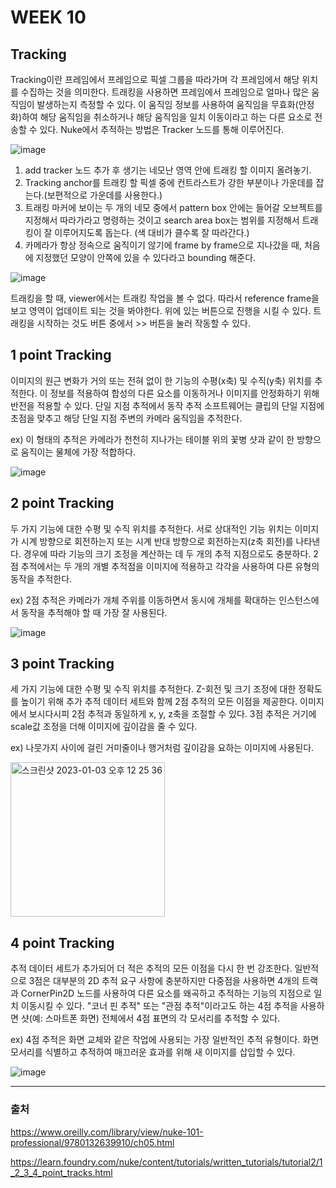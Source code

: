 # WEEK 10
## Tracking
Tracking이란 프레임에서 프레임으로 픽셀 그룹을 따라가며 각 프레임에서 해당 위치를 수집하는 것을 의미한다. 트래킹을 사용하면 프레임에서 프레임으로 얼마나 많은 움직임이 발생하는지 측정할 수 있다. 이 움직임 정보를 사용하여 움직임을 무효화(안정화)하여 해당 움직임을 취소하거나 해당 움직임을 일치 이동이라고 하는 다른 요소로 전송할 수 있다. Nuke에서 추적하는 방법은 Tracker 노드를 통해 이루어진다.

![image](https://user-images.githubusercontent.com/112941366/210296211-a3ca618a-2669-43d7-a448-1fe679def935.png)

1. add tracker 노드 추가 후 생기는 네모난 영역 안에 트래킹 할 이미지 올려놓기.
2. Tracking anchor를 트래킹 할 픽셀 중에 컨트라스트가 강한 부분이나 가운데를 잡는다.(보편적으로 가운데를 사용한다.)
3. 트래킹 마커에 보이는 두 개의 네모 중에서 pattern box 안에는 들어갈 오브젝트를 지정해서 따라가라고 명령하는 것이고 search area box는 범위를 지정해서 트래킹이 잘 이루어지도록 돕는다. (색 대비가 클수록 잘 따라간다.)
4. 카메라가 항상 정속으로 움직이기 않기에 frame by frame으로 지나갔을 때, 처음에 지정했던 모양이 안쪽에 있을 수 있다라고 bounding 해준다.

![image](https://user-images.githubusercontent.com/112941366/210295811-b84bac14-be2a-4e48-809a-cbcb60a8f93e.png)

트래킹을 할 때, viewer에서는 트래킹 작업을 볼 수 없다. 따라서 reference frame을 보고 영역이 업데이트 되는 것을 봐야한다. 위에 있는 버튼으로 진행을 시킬 수 있다.
트래킹을 시작하는 것도 버튼 중에서 >> 버튼을 눌러 작동할 수 있다.

## 1 point Tracking
이미지의 원근 변화가 거의 또는 전혀 없이 한 기능의 수평(x축) 및 수직(y축) 위치를 추적한다. 이 정보를 적용하여 합성의 다른 요소를 이동하거나 이미지를 안정화하기 위해 반전을 적용할 수 있다.
단일 지점 추적에서 동작 추적 소프트웨어는 클립의 단일 지점에 초점을 맞추고 해당 단일 지점 주변의 카메라 움직임을 추적한다.

ex) 이 형태의 추적은 카메라가 천천히 지나가는 테이블 위의 꽃병 샷과 같이 한 방향으로 움직이는 물체에 가장 적합하다.

![image](https://user-images.githubusercontent.com/112941366/210296351-34e60325-bae3-4cc9-ad19-0a68e7851e26.png)

## 2 point Tracking
두 가지 기능에 대한 수평 및 수직 위치를 추적한다. 서로 상대적인 기능 위치는 이미지가 시계 방향으로 회전하는지 또는 시계 반대 방향으로 회전하는지(z축 회전)를 나타낸다. 경우에 따라 기능의 크기 조정을 계산하는 데 두 개의 추적 지점으로도 충분하다. 2점 추적에서는 두 개의 개별 추적점을 이미지에 적용하고 각각을 사용하여 다른 유형의 동작을 추적한다.

ex) 2점 추적은 카메라가 개체 주위를 이동하면서 동시에 개체를 확대하는 인스턴스에서 동작을 추적해야 할 때 가장 잘 사용된다.

![image](https://user-images.githubusercontent.com/112941366/210296396-1231c57f-df19-4b55-8116-ff1ae5bfa8b4.png)


## 3 point Tracking
세 가지 기능에 대한 수평 및 수직 위치를 추적한다. Z-회전 및 크기 조정에 대한 정확도를 높이기 위해 추가 추적 데이터 세트와 함께 2점 추적의 모든 이점을 제공한다. 이미지에서 보시다시피 2점 추적과 동일하게 x, y, z축을 조절할 수 있다. 3점 추적은 거기에 scale값 조정을 더해 이미지에 깊이감을 줄 수 있다.

ex) 나뭇가지 사이에 걸린 거미줄이나 행거처럼 깊이감을 요하는 이미지에 사용된다.

<img width="247" alt="스크린샷 2023-01-03 오후 12 25 36" src="https://user-images.githubusercontent.com/112941366/210296507-6d9e7482-f531-42e2-bbcf-5c071969b8c0.png">


## 4 point Tracking
추적 데이터 세트가 추가되어 더 적은 추적의 모든 이점을 다시 한 번 강조한다. 일반적으로 3점은 대부분의 2D 추적 요구 사항에 충분하지만 다중점을 사용하면 4개의 트랙과 CornerPin2D 노드를 사용하여 다른 요소를 왜곡하고 추적하는 기능의 지점으로 일치 이동시킬 수 있다. "코너 핀 추적" 또는 "관점 추적"이라고도 하는 4점 추적을 사용하면 샷(예: 스마트폰 화면) 전체에서 4점 표면의 각 모서리를 추적할 수 있다.

ex) 4점 추적은 화면 교체와 같은 작업에 사용되는 가장 일반적인 추적 유형이다. 화면 모서리를 식별하고 추적하여 매끄러운 효과를 위해 새 이미지를 삽입할 수 있다.

![image](https://user-images.githubusercontent.com/112941366/210296689-b53cea18-fff6-4477-ae57-150ea4ba4077.png)


---
### 출처

https://www.oreilly.com/library/view/nuke-101-professional/9780132639910/ch05.html

https://learn.foundry.com/nuke/content/tutorials/written_tutorials/tutorial2/1_2_3_4_point_tracks.html

